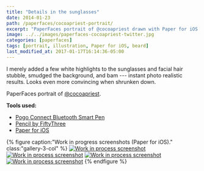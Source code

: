 ```yaml
---
title: "Details in the sunglasses"
date: 2014-01-23
path: /paperfaces/cocoapriest-portrait/
excerpt: "PaperFaces portrait of @cocoapriest drawn with Paper for iOS on an iPad."
image: ../../images/paperfaces-cocoapriest-twitter.jpg
categories: [paperfaces]
tags: [portrait, illustration, Paper for iOS, beard]
last_modified_at: 2017-01-17T16:14:36-05:00
---
```


I merely added a few white highlights to the sunglasses and facial hair stubble, smudged the background, and bam --- instant photo realistic results. Looks even more convincing when shrunken down.

PaperFaces portrait of [@cocoapriest](https://twitter.com/cocoapriest).

**Tools used:**

- [Pogo Connect Bluetooth Smart Pen](https://www.amazon.com/gp/product/B009K448L4/ref=as_li_ss_tl?ie=UTF8&camp=1789&creative=390957&creativeASIN=B009K448L4&linkCode=as2&tag=mademist-20)
- [Pencil by FiftyThree](https://www.amazon.com/FiftyThree-Digital-Stylus-Pencil-iPhone/dp/B01JJBUYR4/ref=as_li_ss_tl?keywords=pencil+53&qid=1550586265&s=gateway&sr=8-3&linkCode=ll1&tag=mademist-20&linkId=0134793cb840affff60f2e45a7f64678&language=en_US)
- [Paper for iOS](https://paper.bywetransfer.com/)

{% figure caption:"Work in progress screenshots (Paper for iOS)." class:"gallery-3-col" %}
[![Work in process screenshot](../../images/paperfaces-cocoapriest-process-1-600.jpg)](../../images/paperfaces-cocoapriest-process-1-lg.jpg)
[![Work in process screenshot](../../images/paperfaces-cocoapriest-process-2-600.jpg)](../../images/paperfaces-cocoapriest-process-2-lg.jpg)
[![Work in process screenshot](../../images/paperfaces-cocoapriest-process-3-600.jpg)](../../images/paperfaces-cocoapriest-process-3-lg.jpg)
[![Work in process screenshot](../../images/paperfaces-cocoapriest-process-4-600.jpg)](../../images/paperfaces-cocoapriest-process-4-lg.jpg)
{% endfigure %}
